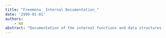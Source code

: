 ```yaml
---
title: "Freemenu _Internal Documentation_"
date: '2999-01-01'
authors: 
    - NA
abstract: "Documentation of the internal functions and data structures of the free menu Interlisp-D facility for creating dialog boxes."
---
```


